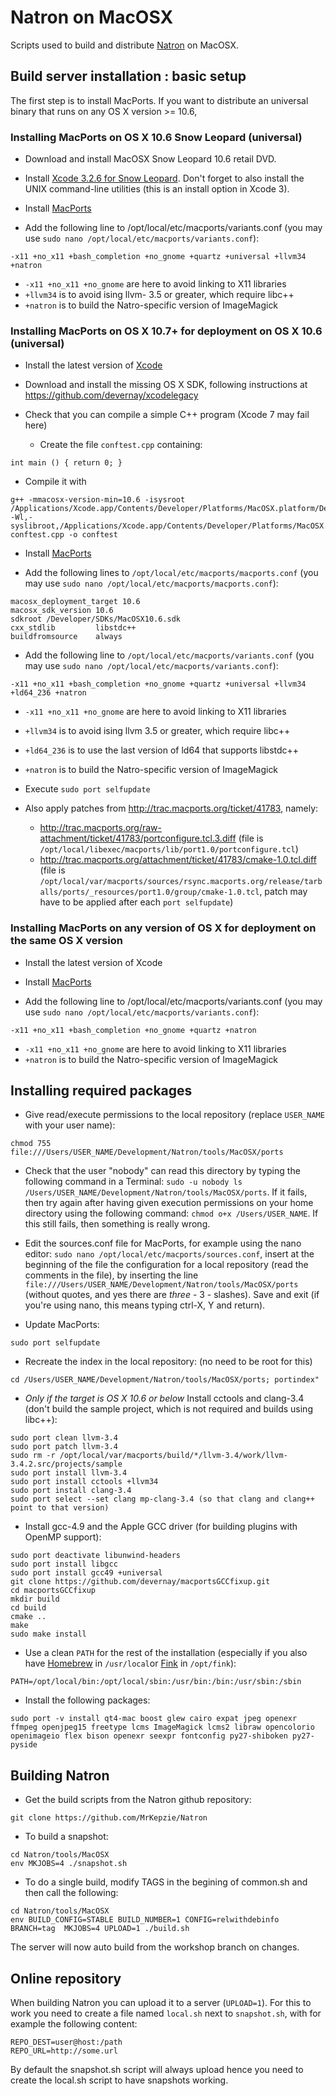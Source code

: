 # Natron on MacOSX

Scripts used to build and distribute [Natron](http://www.natron.fr) on MacOSX.


## Build server installation : basic setup

The first step is to install MacPorts. If you want to distribute an universal binary that runs on any OS X version >= 10.6, 

### Installing MacPorts on OS X 10.6 Snow Leopard (universal)

* Download and install MacOSX Snow Leopard 10.6 retail DVD.

* Install [Xcode 3.2.6 for Snow Leopard](https://guide.macports.org/#installing.xcode.snowleopard). Don't forget to also install the UNIX command-line utilities (this is an install option in Xcode 3).

* Install [MacPorts](https://www.macports.org/install.php) 

* Add the following line to /opt/local/etc/macports/variants.conf  (you may use `sudo nano /opt/local/etc/macports/variants.conf`):
```
-x11 +no_x11 +bash_completion +no_gnome +quartz +universal +llvm34 +natron
```
  * `-x11 +no_x11 +no_gnome` are here to avoid linking to X11 libraries
  * `+llvm34` is to avoid ising llvm- 3.5 or greater, which require libc++
  * `+natron` is to build the Natro-specific version of ImageMagick 

### Installing MacPorts on OS X 10.7+ for deployment on OS X 10.6 (universal)

* Install the latest version of [Xcode](https://guide.macports.org/#installing.xcode)

* Download and install the missing OS X SDK, following instructions at https://github.com/devernay/xcodelegacy

* Check that you can compile a simple C++ program (Xcode 7 may fail here)
  * Create the file `conftest.cpp` containing:
```
int main () { return 0; }
```
  * Compile it with
```
g++ -mmacosx-version-min=10.6 -isysroot /Applications/Xcode.app/Contents/Developer/Platforms/MacOSX.platform/Developer/SDKs/MacOSX10.6.sdk -Wl,-syslibroot,/Applications/Xcode.app/Contents/Developer/Platforms/MacOSX.platform/Developer/SDKs/MacOSX10.6.sdk conftest.cpp -o conftest
```

* Install [MacPorts](https://www.macports.org/install.php) 

* Add the following lines to `/opt/local/etc/macports/macports.conf` (you may use `sudo nano /opt/local/etc/macports/macports.conf`):
```
macosx_deployment_target 10.6
macosx_sdk_version 10.6
sdkroot /Developer/SDKs/MacOSX10.6.sdk
cxx_stdlib         libstdc++
buildfromsource    always
```

* Add the following line to `/opt/local/etc/macports/variants.conf` (you may use `sudo nano /opt/local/etc/macports/variants.conf`):
```
-x11 +no_x11 +bash_completion +no_gnome +quartz +universal +llvm34 +ld64_236 +natron
```
  * `-x11 +no_x11 +no_gnome` are here to avoid linking to X11 libraries
  * `+llvm34` is to avoid ising llvm 3.5 or greater, which require libc++
  * `+ld64_236` is to use the last version of ld64 that supports libstdc++
  * `+natron` is to build the Natro-specific version of ImageMagick 

* Execute `sudo port selfupdate`

* Also apply patches from http://trac.macports.org/ticket/41783, namely:
  * http://trac.macports.org/raw-attachment/ticket/41783/portconfigure.tcl.3.diff (file is `/opt/local/libexec/macports/lib/port1.0/portconfigure.tcl`)
  * http://trac.macports.org/attachment/ticket/41783/cmake-1.0.tcl.diff (file is `/opt/local/var/macports/sources/rsync.macports.org/release/tarballs/ports/_resources/port1.0/group/cmake-1.0.tcl`, patch may have to be applied after each `port selfupdate`)
  
### Installing MacPorts on any version of OS X for deployment on the same OS X version

* Install the latest version of Xcode

* Install [MacPorts](https://www.macports.org/install.php) 

* Add the following line to /opt/local/etc/macports/variants.conf  (you may use `sudo nano /opt/local/etc/macports/variants.conf`):
```
-x11 +no_x11 +bash_completion +no_gnome +quartz +natron
```
  * `-x11 +no_x11 +no_gnome` are here to avoid linking to X11 libraries
  * `+natron` is to build the Natro-specific version of ImageMagick
  
##  Installing required packages

* Give read/execute permissions to the local repository (replace `USER_NAME` with your user name):
```
chmod 755 file:///Users/USER_NAME/Development/Natron/tools/MacOSX/ports
```

* Check that the user "nobody" can read this directory by typing the following command in a Terminal: `sudo -u nobody ls /Users/USER_NAME/Development/Natron/tools/MacOSX/ports`. If it fails, then try again after having given execution permissions on your home directory using the following command: `chmod o+x /Users/USER_NAME`. If this still fails, then something is really wrong.

* Edit the sources.conf file for MacPorts, for example using the nano editor: `sudo nano /opt/local/etc/macports/sources.conf`, insert at the beginning of the file the configuration for a local repository (read the comments in the file), by inserting the line `file:///Users/USER_NAME/Development/Natron/tools/MacOSX/ports` (without quotes, and yes there are *three* - 3 - slashes). Save and exit (if you're using nano, this means typing ctrl-X, Y and return).

* Update MacPorts:
```
sudo port selfupdate
```

* Recreate the index in the local repository: (no need to be root for this)
```
cd /Users/USER_NAME/Development/Natron/tools/MacOSX/ports; portindex"
```

* *Only if the target is OS X 10.6 or below* Install cctools and clang-3.4 (don't build the sample project, which is not required and builds using libc++):
```
sudo port clean llvm-3.4
sudo port patch llvm-3.4
sudo rm -r /opt/local/var/macports/build/*/llvm-3.4/work/llvm-3.4.2.src/projects/sample
sudo port install llvm-3.4
sudo port install cctools +llvm34
sudo port install clang-3.4
sudo port select --set clang mp-clang-3.4 (so that clang and clang++ point to that version)
```

* Install gcc-4.9 and the Apple GCC driver (for building plugins with OpenMP support):
```
sudo port deactivate libunwind-headers 
sudo port install libgcc
sudo port install gcc49 +universal
git clone https://github.com/devernay/macportsGCCfixup.git
cd macportsGCCfixup
mkdir build
cd build
cmake ..
make
sudo make install
```

* Use a clean `PATH` for the rest of the installation (especially if you also have [Homebrew](http://brew.sh/) in `/usr/local`or [Fink](http://www.finkproject.org/) in `/opt/fink`):
```
PATH=/opt/local/bin:/opt/local/sbin:/usr/bin:/bin:/usr/sbin:/sbin
```

* Install the following packages:
```
sudo port -v install qt4-mac boost glew cairo expat jpeg openexr ffmpeg openjpeg15 freetype lcms ImageMagick lcms2 libraw opencolorio openimageio flex bison openexr seexpr fontconfig py27-shiboken py27-pyside
```

##  Building Natron

* Get the build scripts from the Natron github repository:
```
git clone https://github.com/MrKepzie/Natron
```

* To build a snapshot:
```
cd Natron/tools/MacOSX
env MKJOBS=4 ./snapshot.sh
```

* To do a single build, modify TAGS in the begining of common.sh and then call the following:
```
cd Natron/tools/MacOSX
env BUILD_CONFIG=STABLE BUILD_NUMBER=1 CONFIG=relwithdebinfo BRANCH=tag  MKJOBS=4 UPLOAD=1 ./build.sh
```

The server will now auto build from the workshop branch on changes.

## Online repository

When building Natron you can upload it to a server (`UPLOAD=1`). For this to work you need to create a file named `local.sh` next to `snapshot.sh`, with for example the following content:
```
REPO_DEST=user@host:/path
REPO_URL=http://some.url
```

By default the snapshot.sh script will always upload hence you need to create the local.sh script to have snapshots working.
